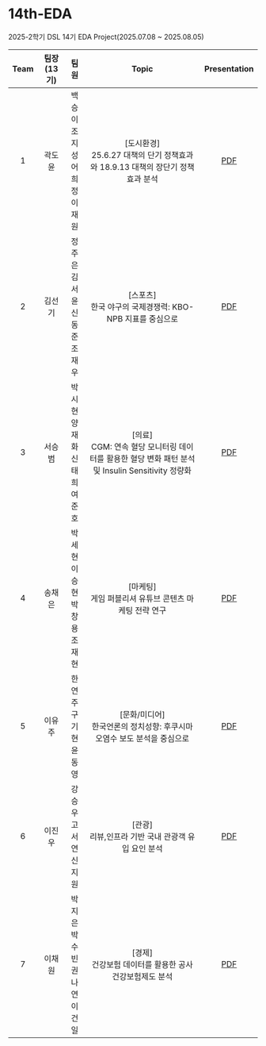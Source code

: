 # 14th-EDA
2025-2학기 DSL 14기 EDA Project(2025.07.08 ~ 2025.08.05)

|Team|팀장(13기)|팀원|Topic|Presentation|
|:---:|:--------:|:------:|:---:|:---:|
|1|곽도윤|백승이<br />조지성<br>어희정<br>이재원|[도시환경]<br>25.6.27 대책의 단기 정책효과와 18.9.13 대책의 장단기 정책효과 분석|[PDF]()|
|2|김선기|정주은<br>김서윤<br>신동준<br>조재우|[스포츠]<br>한국 야구의 국제경쟁력: KBO-NPB 지표를 중심으로|[PDF]()|
|3|서승범|박시현<br>양재화<br>신태희<br>여준호|[의료]<br>CGM: 연속 혈당 모니터링 데이터를 활용한 혈당 변화 패턴 분석 및 Insulin Sensitivity 정량화|[PDF]()|
|4|송채은|박세현<br>이승현<br>박창용<br>조재현|[마케팅]<br>게임 퍼블리셔 유튜브 콘텐츠 마케팅 전략 연구|[PDF]()|
|5|이유주|한연주<br>구기현<br>윤동영|[문화/미디어]<br>한국언론의 정치성향: 후쿠시마 오염수 보도 분석을 중심으로|[PDF]()|
|6|이진우|강승우<br>고서연<br>신지원|[관광]<br>리뷰,인프라 기반 국내 관광객 유입 요인 분석|[PDF]()|
|7|이채원|박지은<br>박수빈<br>권나연<br>이건일|[경제]<br>건강보험 데이터를 활용한 공사 건강보험제도 분석|[PDF]()|

<br><br>
